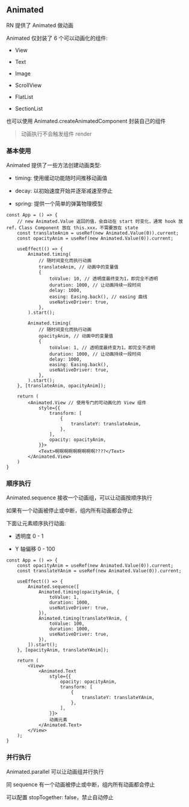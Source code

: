 ## Animated

RN 提供了 Animated 做动画

Animated 仅封装了 6 个可以动画化的组件:

- View

- Text

- Image

- ScrollView

- FlatList

- SectionList

也可以使用 Animated.createAnimatedComponent 封装自己的组件

> 动画执行不会触发组件 render

### 基本使用

Animated 提供了一些方法创建动画类型:

- timing: 使用缓动功能随时间推移动画值

- decay: 以初始速度开始并逐渐减速至停止

- spring: 提供一个简单的弹簧物理模型

```tsx
const App = () => {
    // new Animated.Value 返回的值，会自动在 start 时变化，通常 hook 放 ref，Class Component 放在 this.xxx，不需要放在 state
    const translateAnim = useRef(new Animated.Value(0)).current;
    const opacityAnim = useRef(new Animated.Value(0)).current;

    useEffect(() => {
        Animated.timing(
            // 随时间变化而执行动画
            translateAnim, // 动画中的变量值
            {
                toValue: 10, // 透明度最终变为1，即完全不透明
                duration: 1000, // 让动画持续一段时间
                delay: 1000,
                easing: Easing.back(), // easing 曲线
                useNativeDriver: true,
            },
        ).start();

        Animated.timing(
            // 随时间变化而执行动画
            opacityAnim, // 动画中的变量值
            {
                toValue: 1, // 透明度最终变为1，即完全不透明
                duration: 1000, // 让动画持续一段时间
                delay: 1000,
                easing: Easing.back(),
                useNativeDriver: true,
            },
        ).start();
    }, [translateAnim, opacityAnim]);

    return (
        <Animated.View // 使用专门的可动画化的 View 组件
            style={{
                transform: [
                    {
                        translateY: translateAnim,
                    },
                ],
                opacity: opacityAnim,
            }}>
            <Text>啊啊啊啊啊啊啊啊啊????</Text>
        </Animated.View>
    )
}
```

### 顺序执行

Animated.sequence 接收一个动画组，可以让动画按顺序执行

如果有一个动画被停止或中断，组内所有动画都会停止

下面让元素顺序执行动画:

- 透明度 0 - 1

- Y 轴偏移 0 - 100

```tsx
const App = () => {
    const opacityAnim = useRef(new Animated.Value(0)).current;
    const translateYAnim = useRef(new Animated.Value(0)).current;

    useEffect(() => {
        Animated.sequence([
            Animated.timing(opacityAnim, {
                toValue: 1,
                duration: 1000,
                useNativeDriver: true,
            }),
            Animated.timing(translateYAnim, {
                toValue: 100,
                duration: 1000,
                useNativeDriver: true,
            }),
        ]).start();
    }, [opacityAnim, translateYAnim]);

    return (
        <View>
            <Animated.Text
                style={{
                    opacity: opacityAnim,
                    transform: [
                        {
                            translateY: translateYAnim,
                        },
                    ],
                }}>
                动画元素
            </Animated.Text>
        </View>
    );
}
```

### 并行执行

Animated.parallel 可以让动画组并行执行

同 sequence 有一个动画被停止或中断，组内所有动画都会停止

可以配置 stopTogether: false，禁止自动停止